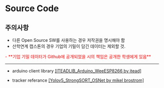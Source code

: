 # Source Code
## 주의사항
 - 다른 Open Source SW를 사용하는 경우 저작권을 명시해야 함
 - 산학연계 캡스톤의 경우 기업의 기밀이 담긴 데이터는 제외할 것.
 <span style="color:red">
 - **기업 기밀 데이터가 Github에 공개되었을 시의 책임은 공개한 학생에게 있음**
 </span>

* * *

- arduino client library
[[ITEADLIB_Arduino_WeeESP8266 by itead]](https://github.com/itead/ITEADLIB_Arduino_WeeESP8266)

- tracker referance
[[Yolov5_StrongSORT_OSNet by mikel brostrom]](https://github.com/mikel-brostrom/Yolov5_StrongSORT_OSNet/tree/v6.0)

